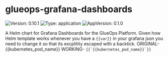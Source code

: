 # glueops-grafana-dashboards

![Version: 0.10.1](https://img.shields.io/badge/Version-0.10.1-informational?style=flat-square) ![Type: application](https://img.shields.io/badge/Type-application-informational?style=flat-square) ![AppVersion: 0.1.0](https://img.shields.io/badge/AppVersion-0.1.0-informational?style=flat-square)

A Helm chart for Grafana Dashboards for the GlueOps Platform. Given how Helm template works whenever you have a `{{var}}` in your grafana json you need to change it so that its excplitity escaped with a backtick. ORIGINAL- {{kubernetes_pod_name}} WORKING- ```{{`{{kubernetes_pod_name}}`}}```

